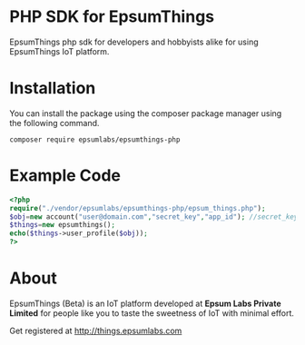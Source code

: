 # PHP SDK for EpsumThings
EpsumThings php sdk for developers and hobbyists alike for using EpsumThings IoT platform.

# Installation
You can install the package using the composer package manager using the following command.
```
composer require epsumlabs/epsumthings-php
```

# Example Code 

```php
<?php
require("./vendor/epsumlabs/epsumthings-php/epsum_things.php");
$obj=new account("user@domain.com","secret_key","app_id"); //secret_key and app_id can be found on EpsumThings app section of your EpsumThings account. 
$things=new epsumthings();
echo($things->user_profile($obj));
?>
```

# About
EpsumThings (Beta) is an IoT platform developed at **Epsum Labs Private Limited** for people like you to taste the sweetness of IoT with minimal effort.

Get registered at http://things.epsumlabs.com
